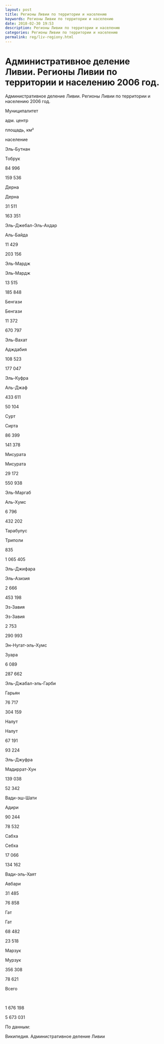 ```yaml
---
layout: post
title: Регионы Ливии по территории и населению 
keywords: Регионы Ливии по территории и населению
date: 2018-02-30 19:53
description: Регионы Ливии по территории и населению
categories: Регионы Ливии по территории и населению
permalink: reg/liv-regiony.html
---
```


# Административное деление Ливии. Регионы Ливии по территории и населению 2006 год.


Административное деление Ливии. Регионы Ливии по территории и населению 2006 год.








Муниципалитет


адм. центр


площадь, км²


население






Эль-Бутнан


Тобрук


84 996


159 536






Дерна


Дерна


31 511


163 351






Эль-Джебал-Эль-Ахдар


Аль-Байда


11 429


203 156






Эль-Мардж


Эль-Мардж


13 515


185 848






Бенгази


Бенгази


11 372


670 797






Эль-Вахат


Адждабия


108 523


177 047






Эль-Куфра


Аль-Джаф


433 611


50 104






Сурт


Сирта


86 399


141 378






Мисурата


Мисурата


29 172


550 938






Эль-Маргаб


Аль-Хумс


6 796


432 202






Тарабулус


Триполи


835


1 065 405






Эль-Джифара


Эль-Азизия


2 666


453 198






Эз-Завия


Эз-Завия


2 753


290 993






Эн-Нугат-эль-Хумс


Зуара


6 089


287 662






Эль-Джабал-эль-Гарби


Гарьян


76 717


304 159






Налут


Налут


67 191


93 224






Эль-Джуфра


Мадиррат-Хун


139 038


52 342






Вади-эш-Шати


Адири


90 244


78 532






Сабха


Себха


17 066


134 162






Вади-эль-Хаят


Авбари


31 485


76 858






Гат


Гат


68 482


23 518






Марзук


Мурзук


356 308


78 621






Всего


 


1 676 198


5 673 031









По данным:


Википедия. Административное деление Ливии



		
